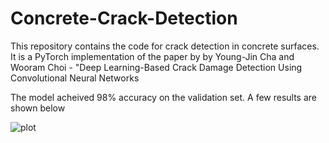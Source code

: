 # Concrete-Crack-Detection
This repository contains the code for crack detection in concrete surfaces. It is a PyTorch implementation of the paper by by Young-Jin Cha and Wooram Choi - "Deep Learning-Based Crack Damage Detection Using Convolutional Neural Networks


The model acheived 98% accuracy on the validation set. A few results are shown below

![plot](./Desktop/Capture.png)
